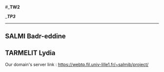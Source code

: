 #_____________TW2____________

______________TP3_____________

-----------------------------
SALMI Badr-eddine
-----------------------------
TARMELIT Lydia
-----------------------------

Our domain's server link : https://webtp.fil.univ-lille1.fr/~salmib/project/